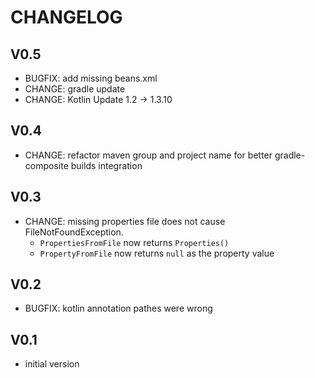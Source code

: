 # CHANGELOG

## V0.5
* BUGFIX: add missing beans.xml
* CHANGE: gradle update
* CHANGE: Kotlin Update 1.2 -> 1.3.10

## V0.4
* CHANGE: refactor maven group and project name for better gradle-composite builds integration

## V0.3
* CHANGE: missing properties file does not cause FileNotFoundException. 
  * `PropertiesFromFile` now returns `Properties()`
  * `PropertyFromFile` now returns `null` as the property value

## V0.2
* BUGFIX: kotlin annotation pathes were wrong

## V0.1
* initial version